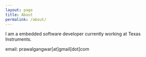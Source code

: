 ```yaml
---
layout: page
title: About
permalink: /about/
---
```


I am a embedded software developer currently working at Texas Instruments.

email: prawalgangwar[at]gmail[dot]com
